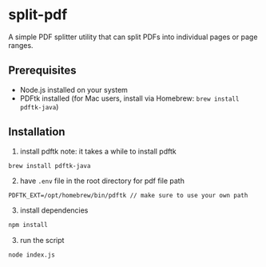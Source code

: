 # split-pdf

A simple PDF splitter utility that can split PDFs into individual pages or page ranges.

## Prerequisites

- Node.js installed on your system
- PDFtk installed (for Mac users, install via Homebrew: `brew install pdftk-java`)

## Installation

1. install pdftk
   note: it takes a while to install pdftk

```bash
brew install pdftk-java
```

2. have `.env` file in the root directory for pdf file path

```env
PDFTK_EXT=/opt/homebrew/bin/pdftk // make sure to use your own path
```

3. install dependencies

```bash
npm install
```

3. run the script

```bash
node index.js
```
